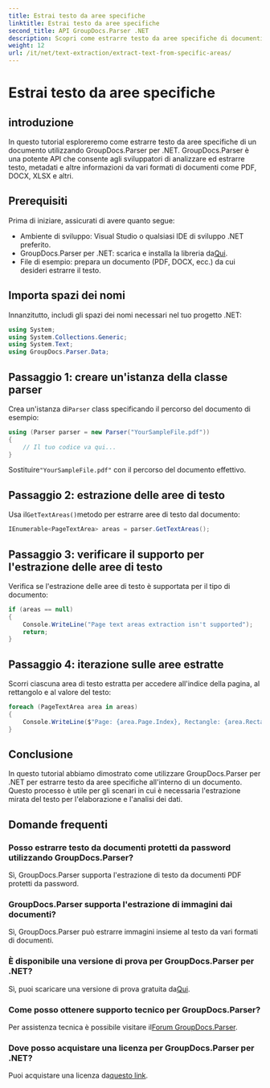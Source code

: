```yaml
---
title: Estrai testo da aree specifiche
linktitle: Estrai testo da aree specifiche
second_title: API GroupDocs.Parser .NET
description: Scopri come estrarre testo da aree specifiche di documenti utilizzando GroupDocs.Parser per .NET. Facile guida passo passo.
weight: 12
url: /it/net/text-extraction/extract-text-from-specific-areas/
---
```


# Estrai testo da aree specifiche

## introduzione
In questo tutorial esploreremo come estrarre testo da aree specifiche di un documento utilizzando GroupDocs.Parser per .NET. GroupDocs.Parser è una potente API che consente agli sviluppatori di analizzare ed estrarre testo, metadati e altre informazioni da vari formati di documenti come PDF, DOCX, XLSX e altri.
## Prerequisiti
Prima di iniziare, assicurati di avere quanto segue:
- Ambiente di sviluppo: Visual Studio o qualsiasi IDE di sviluppo .NET preferito.
-  GroupDocs.Parser per .NET: scarica e installa la libreria da[Qui](https://releases.groupdocs.com/parser/net/).
- File di esempio: prepara un documento (PDF, DOCX, ecc.) da cui desideri estrarre il testo.

## Importa spazi dei nomi
Innanzitutto, includi gli spazi dei nomi necessari nel tuo progetto .NET:
```csharp
using System;
using System.Collections.Generic;
using System.Text;
using GroupDocs.Parser.Data;
```
## Passaggio 1: creare un'istanza della classe parser
 Crea un'istanza di`Parser` class specificando il percorso del documento di esempio:
```csharp
using (Parser parser = new Parser("YourSampleFile.pdf"))
{
    // Il tuo codice va qui...
}
```
 Sostituire`"YourSampleFile.pdf"` con il percorso del documento effettivo.
## Passaggio 2: estrazione delle aree di testo
 Usa il`GetTextAreas()`metodo per estrarre aree di testo dal documento:
```csharp
IEnumerable<PageTextArea> areas = parser.GetTextAreas();
```
## Passaggio 3: verificare il supporto per l'estrazione delle aree di testo
Verifica se l'estrazione delle aree di testo è supportata per il tipo di documento:
```csharp
if (areas == null)
{
    Console.WriteLine("Page text areas extraction isn't supported");
    return;
}
```
## Passaggio 4: iterazione sulle aree estratte
Scorri ciascuna area di testo estratta per accedere all'indice della pagina, al rettangolo e al valore del testo:
```csharp
foreach (PageTextArea area in areas)
{
    Console.WriteLine($"Page: {area.Page.Index}, Rectangle: {area.Rectangle}, Text: {area.Text}");
}
```

## Conclusione
In questo tutorial abbiamo dimostrato come utilizzare GroupDocs.Parser per .NET per estrarre testo da aree specifiche all'interno di un documento. Questo processo è utile per gli scenari in cui è necessaria l'estrazione mirata del testo per l'elaborazione e l'analisi dei dati.

## Domande frequenti
### Posso estrarre testo da documenti protetti da password utilizzando GroupDocs.Parser?
Sì, GroupDocs.Parser supporta l'estrazione di testo da documenti PDF protetti da password.
### GroupDocs.Parser supporta l'estrazione di immagini dai documenti?
Sì, GroupDocs.Parser può estrarre immagini insieme al testo da vari formati di documenti.
### È disponibile una versione di prova per GroupDocs.Parser per .NET?
 Sì, puoi scaricare una versione di prova gratuita da[Qui](https://releases.groupdocs.com/).
### Come posso ottenere supporto tecnico per GroupDocs.Parser?
 Per assistenza tecnica è possibile visitare il[Forum GroupDocs.Parser](https://forum.groupdocs.com/c/parser/17).
### Dove posso acquistare una licenza per GroupDocs.Parser per .NET?
 Puoi acquistare una licenza da[questo link](https://purchase.groupdocs.com/buy).